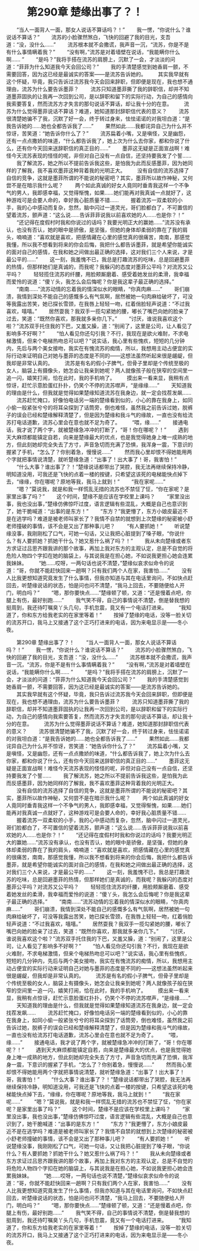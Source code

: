 # 　　第290章 楚缘出事了？！
　　“当人一面背人一面，那女人说话不算话吗？！”
　　我一愣，“你说什么？谁说话不算话？”
　　流苏的小脸骤然煞白，飞快的回避了我的目光，支吾道：“没，没什么……”
　　流苏根本就不会撒谎，我声音一沉，“流苏，你是不是有什么事情瞒着我？”
　　“没有啊，”流苏是对着墙壁在说话，“我能瞒你什么啊…… ”
　　“是吗？”我将手搭在流苏的肩膀上，沉默了一会，才淡淡的问道：“菲菲为什么知道我今天会回公司？”
　　我的手清楚感觉到她香肩一颤，不需要回答，因为这已经是最诚实的答案——是流苏告诉她的。
　　其实我早就有这个怀疑，毕竟，我只告诉过流苏我今天会回来辞职，但即便是现在，我也想不通理由，流苏为什么要告诉墨菲？
　　流苏只知道墨菲撕了我的辞职信，却并不知道墨菲固执的让我再一次回到公司，是以辞职和留下的实际行动，为自己的感情向我索要答复，然而流苏方才失言的那句说话不算话，却让我十分的在意。
　　流苏为什么觉得墨菲说话不算话？难道，她知道那封辞职信代表的意义？
　　流苏很清楚她骗不了我，沉默了好一会，终于转过身来，怯怯诺诺的对我坦白道：“是我告诉她的……她也全都告诉我了……”
　　果然如此……我都诧异自己为什么并不惊讶，苦笑道：“她告诉你什么了？”
　　流苏扁着小嘴，又是嗔怪，又是幽怨，还有一点点撒娇的味道，“什么都告诉我了，她上次为什么去你家，都和你说了什么，还有你今天回来送辞职信的真正目的……”
　　墨菲这无疑是正面宣战啊！难怪今天流苏表现的怪怪的呢，非但对自己没有一点自信，还坚持要我发了个誓……
　　我了解流苏，她之所以不提前告诉我这些，是怕我为此而反感墨菲，因为她同样的了解我，我不喜欢墨菲这种背着我的光明正大。
　　没有自信的流苏选择了自信的竞争，这就是墨菲所谓的不能说的秘密吧？其实，墨菲所以故作神秘，又何尝不是在暗示我什么呢？
　　两个如此真诚的好女人竟同时垂青我这样一个不争气的男人，我即感幸福，又觉得惭愧，如果……她们能再对我真诚一点就好了，这种游戏可是会要人命的，幸好我心脏质量不错……
　　握着流苏一双柔软的小手，我的心中感动而复杂，忽然，脑中闪过一道灵光，哥们脸都白了，不可置信的望着流苏，颤声道：“这么说……告诉菲菲说我以前喜欢她的人……也是你？！”
　　“还记得在度假村时我和你说过的话吗？我要光明正大的赢她……”流苏没有承认，也没有否认，她的眼中是骄傲，是坚强，但她的身体却柔弱的靠在了我的肩头，喃喃道：“喜欢就是喜欢，把感情藏在心里的感觉真的很痛苦，南南，那感觉我懂，所以我不想看到将来的你会后悔，我把什么都告诉墨菲，就是希望你能诚实的面对自己的感情，在我和她之间做出最正确的选择，这对我们三个人来说，才是最公平的……”
　　这一刻，我羞愧不已，我总是打趣流苏的吃味，总是回避墨菲的热情，但那样她们是真诚的，而我呢？我躲闪的态度对墨菲公平吗？对流苏又公平吗？
　　轻轻揽住流苏的纤腰，用脸颊厮磨着、感受着她发丝的柔滑，我幸福而爱怜的说道：“傻丫头，我怎么会后悔呢？你是我这辈子最正确的选择。”
　　“南南……”流苏动情的忘着我的情深似水的眼睛，“你真肉麻……”
　　哥们崩溃，我情到深处不能自己的感慨多么有气氛啊，居然被她一句肉麻给破坏了，可没等我露出苦笑，她已探长雪颈，在我唇上轻轻一吻，红着俏脸轻声说道：“不过我喜欢，嘻嘻。”
　　居然耍我？我双手一揽勾紧她的腰，嘟长了嘴巴向她的脸亲了过去，笑道：“既然你喜欢，那我就多亲你几下。”
　　“讨厌，谁说我喜欢这个啦？”流苏双手托住我的下巴，又羞又臊，道：“别闹了，这里是公司，让人看见了影响多不好啊？”
　　“怕人看见你还勾引我？不行，我现在是欲火难耐，不求电梯激情，但来个电梯热吻总可以吧？”说实话，我心里有些愧疚，短短的几分钟内，先后与两个美女接吻，我实在有愧流苏的痴情，所以，我想用主动占便宜的实际行动来证明自己对她与墨菲的态度是不同的——这想法虽然听起来很是龌龊，但我却是非常认真的。
　　流苏是有名的假小子脾气，但骨子里却是个传统至极的女人，脑袋上有摄像头，她怎会让我亲到她呢？两人就像孩子般在狭窄的空间里一追一闪，嬉笑打闹，恰在此时，我的手机响了。
　　摸出来一看来显，我稍有点惊讶，赶忙示意脸蛋红扑扑，仍笑个不停的流苏噤声，“是缘缘……”
　　天知道我的理由是什么，但我就是觉得如果楚缘知道流苏在我身边，就一定会找茬发飙……
　　流苏赶忙掩口，好像怕电话另一端的楚缘看到似的，小心的靠在我身上，如同小偷一般紧张兮兮的将耳朵探到了话筒旁，倒也难怪，虽然我之前告诉过她，脱裤子的误会已经和楚缘解释清楚了，但是因为楚缘和我斗气的缘故，一直也没有给流苏打电话道歉，流苏心里会在意也就不足为奇了。
　　“喂，缘……”
　　接通电话，我才说了两个字，就被楚缘急冲冲的打断了，“哥！你在哪呢？！”
　　遇到天大麻烦都能镇定自若，向来是楚缘最大的优点，也是我觉得她身上唯一成熟的地方，但此刻她却完全失去了方寸，声音急切而充满了恐惧，我浑身一震，下意识的握紧了手机，“怎么了？你别着急，慢慢说……”
　　然而我心里却恨不得她能用两个字就把事情说清楚，就听楚缘急道：“出事了！出大事了！哥，我害怕！”
　　“什么大事？谁出事了？！”楚缘说话都带出了哭腔，我无法再继续保持冷静，明知道没用，可我还是飞快的点着一楼的按键，只希望这该死的电梯能快点掉下去，“缘缘，你在哪呢？原地等我，我马上就到！”
　　“我在家呢……”
　　“嗯？”莫说我，就是和我一样慌乱无措的流苏也不禁怔了怔，“你在家呢？是家里出事了吗？”
　　这个时间，楚缘不是应该在学校里上课吗？
　　“家里没出事，我也没出事，”楚缘仿佛惊吓过度，语言逻辑有些混乱，大概是自己也意识到了，她干脆喊道：“出事的是东方！”
　　“东方？”我更懵了，东方小娘皮最近不是在逃学吗？难道是被老师叫家长了？我情不自禁的就想到上次楚缘的秘密被小舒老师撞破的事情，该不会是又出了那种事儿吧？
　　“有人要抓她！”
　　听说楚缘没事，我刚刚松了口气，可她一句话，又让我把心脏提到了嗓子眼，“你说什么？有人要抓她？抓她干什么？她又惹什么祸了吗？！”
　　我从未向楚缘或者东方求证过吕思齐跟我讲的那个故事，再加上我对东方的主观认定，总是不自觉的将危险人物四个字扣在她的脑袋上，与其说我是在担心她，不如说我更担心她会连累我妹妹。
　　“她……哎呀，一两句话也说不清楚，”楚缘似哀求似命令的说道：“哥，你就不能赶快回来一趟啊？只有我们两个人在家，我害怕……”
　　没有人比我更想知道究竟发生了什么事情，但我亦知道与其在电话里询问，不如快点赶回去，听楚缘说话的状态，怕是问也问不清楚，“我马上回去，不要随便给人开门，明白吗？”
　　“嗯，那你要快点……”楚缘顿了顿，又道：“还是慢着点吧，你腿上有伤，最好别跑……”
　　我气笑不得，自己的事情说不清楚，倒是替我想的挺周到，我还待叮嘱臭丫头几句，手机忽震，竟又有一个电话打进来。
　　“我知道了，你和东方给我老实的在家里等着！”
　　按掉了楚缘的电话，没等一脸关切的流苏开口，我马上又接通了这个正巧打进来的电话，因为来电显示是——冬小夜。

　　第290章 楚缘出事了？！
　　“当人一面背人一面，那女人说话不算话吗？！”
　　我一愣，“你说什么？谁说话不算话？”
　　流苏的小脸骤然煞白，飞快的回避了我的目光，支吾道：“没，没什么……”
　　流苏根本就不会撒谎，我声音一沉，“流苏，你是不是有什么事情瞒着我？”
　　“没有啊，”流苏是对着墙壁在说话，“我能瞒你什么啊…… ”
　　“是吗？”我将手搭在流苏的肩膀上，沉默了一会，才淡淡的问道：“菲菲为什么知道我今天会回公司？”
　　我的手清楚感觉到她香肩一颤，不需要回答，因为这已经是最诚实的答案——是流苏告诉她的。
　　其实我早就有这个怀疑，毕竟，我只告诉过流苏我今天会回来辞职，但即便是现在，我也想不通理由，流苏为什么要告诉墨菲？
　　流苏只知道墨菲撕了我的辞职信，却并不知道墨菲固执的让我再一次回到公司，是以辞职和留下的实际行动，为自己的感情向我索要答复，然而流苏方才失言的那句说话不算话，却让我十分的在意。
　　流苏为什么觉得墨菲说话不算话？难道，她知道那封辞职信代表的意义？
　　流苏很清楚她骗不了我，沉默了好一会，终于转过身来，怯怯诺诺的对我坦白道：“是我告诉她的……她也全都告诉我了……”
　　果然如此……我都诧异自己为什么并不惊讶，苦笑道：“她告诉你什么了？”
　　流苏扁着小嘴，又是嗔怪，又是幽怨，还有一点点撒娇的味道，“什么都告诉我了，她上次为什么去你家，都和你说了什么，还有你今天回来送辞职信的真正目的……”
　　墨菲这无疑是正面宣战啊！难怪今天流苏表现的怪怪的呢，非但对自己没有一点自信，还坚持要我发了个誓……
　　我了解流苏，她之所以不提前告诉我这些，是怕我为此而反感墨菲，因为她同样的了解我，我不喜欢墨菲这种背着我的光明正大。
　　没有自信的流苏选择了自信的竞争，这就是墨菲所谓的不能说的秘密吧？其实，墨菲所以故作神秘，又何尝不是在暗示我什么呢？
　　两个如此真诚的好女人竟同时垂青我这样一个不争气的男人，我即感幸福，又觉得惭愧，如果……她们能再对我真诚一点就好了，这种游戏可是会要人命的，幸好我心脏质量不错……
　　握着流苏一双柔软的小手，我的心中感动而复杂，忽然，脑中闪过一道灵光，哥们脸都白了，不可置信的望着流苏，颤声道：“这么说……告诉菲菲说我以前喜欢她的人……也是你？！”
　　“还记得在度假村时我和你说过的话吗？我要光明正大的赢她……”流苏没有承认，也没有否认，她的眼中是骄傲，是坚强，但她的身体却柔弱的靠在了我的肩头，喃喃道：“喜欢就是喜欢，把感情藏在心里的感觉真的很痛苦，南南，那感觉我懂，所以我不想看到将来的你会后悔，我把什么都告诉墨菲，就是希望你能诚实的面对自己的感情，在我和她之间做出最正确的选择，这对我们三个人来说，才是最公平的……”
　　这一刻，我羞愧不已，我总是打趣流苏的吃味，总是回避墨菲的热情，但那样她们是真诚的，而我呢？我躲闪的态度对墨菲公平吗？对流苏又公平吗？
　　轻轻揽住流苏的纤腰，用脸颊厮磨着、感受着她发丝的柔滑，我幸福而爱怜的说道：“傻丫头，我怎么会后悔呢？你是我这辈子最正确的选择。”
　　“南南……”流苏动情的忘着我的情深似水的眼睛，“你真肉麻……”
　　哥们崩溃，我情到深处不能自己的感慨多么有气氛啊，居然被她一句肉麻给破坏了，可没等我露出苦笑，她已探长雪颈，在我唇上轻轻一吻，红着俏脸轻声说道：“不过我喜欢，嘻嘻。”
　　居然耍我？我双手一揽勾紧她的腰，嘟长了嘴巴向她的脸亲了过去，笑道：“既然你喜欢，那我就多亲你几下。”
　　“讨厌，谁说我喜欢这个啦？”流苏双手托住我的下巴，又羞又臊，道：“别闹了，这里是公司，让人看见了影响多不好啊？”
　　“怕人看见你还勾引我？不行，我现在是欲火难耐，不求电梯激情，但来个电梯热吻总可以吧？”说实话，我心里有些愧疚，短短的几分钟内，先后与两个美女接吻，我实在有愧流苏的痴情，所以，我想用主动占便宜的实际行动来证明自己对她与墨菲的态度是不同的——这想法虽然听起来很是龌龊，但我却是非常认真的。
　　流苏是有名的假小子脾气，但骨子里却是个传统至极的女人，脑袋上有摄像头，她怎会让我亲到她呢？两人就像孩子般在狭窄的空间里一追一闪，嬉笑打闹，恰在此时，我的手机响了。
　　摸出来一看来显，我稍有点惊讶，赶忙示意脸蛋红扑扑，仍笑个不停的流苏噤声，“是缘缘……”
　　天知道我的理由是什么，但我就是觉得如果楚缘知道流苏在我身边，就一定会找茬发飙……
　　流苏赶忙掩口，好像怕电话另一端的楚缘看到似的，小心的靠在我身上，如同小偷一般紧张兮兮的将耳朵探到了话筒旁，倒也难怪，虽然我之前告诉过她，脱裤子的误会已经和楚缘解释清楚了，但是因为楚缘和我斗气的缘故，一直也没有给流苏打电话道歉，流苏心里会在意也就不足为奇了。
　　“喂，缘……”
　　接通电话，我才说了两个字，就被楚缘急冲冲的打断了，“哥！你在哪呢？！”
　　遇到天大麻烦都能镇定自若，向来是楚缘最大的优点，也是我觉得她身上唯一成熟的地方，但此刻她却完全失去了方寸，声音急切而充满了恐惧，我浑身一震，下意识的握紧了手机，“怎么了？你别着急，慢慢说……”
　　然而我心里却恨不得她能用两个字就把事情说清楚，就听楚缘急道：“出事了！出大事了！哥，我害怕！”
　　“什么大事？谁出事了？！”楚缘说话都带出了哭腔，我无法再继续保持冷静，明知道没用，可我还是飞快的点着一楼的按键，只希望这该死的电梯能快点掉下去，“缘缘，你在哪呢？原地等我，我马上就到！”
　　“我在家呢……”
　　“嗯？”莫说我，就是和我一样慌乱无措的流苏也不禁怔了怔，“你在家呢？是家里出事了吗？”
　　这个时间，楚缘不是应该在学校里上课吗？
　　“家里没出事，我也没出事，”楚缘仿佛惊吓过度，语言逻辑有些混乱，大概是自己也意识到了，她干脆喊道：“出事的是东方！”
　　“东方？”我更懵了，东方小娘皮最近不是在逃学吗？难道是被老师叫家长了？我情不自禁的就想到上次楚缘的秘密被小舒老师撞破的事情，该不会是又出了那种事儿吧？
　　“有人要抓她！”
　　听说楚缘没事，我刚刚松了口气，可她一句话，又让我把心脏提到了嗓子眼，“你说什么？有人要抓她？抓她干什么？她又惹什么祸了吗？！”
　　我从未向楚缘或者东方求证过吕思齐跟我讲的那个故事，再加上我对东方的主观认定，总是不自觉的将危险人物四个字扣在她的脑袋上，与其说我是在担心她，不如说我更担心她会连累我妹妹。
　　“她……哎呀，一两句话也说不清楚，”楚缘似哀求似命令的说道：“哥，你就不能赶快回来一趟啊？只有我们两个人在家，我害怕……”
　　没有人比我更想知道究竟发生了什么事情，但我亦知道与其在电话里询问，不如快点赶回去，听楚缘说话的状态，怕是问也问不清楚，“我马上回去，不要随便给人开门，明白吗？”
　　“嗯，那你要快点……”楚缘顿了顿，又道：“还是慢着点吧，你腿上有伤，最好别跑……”
　　我气笑不得，自己的事情说不清楚，倒是替我想的挺周到，我还待叮嘱臭丫头几句，手机忽震，竟又有一个电话打进来。
　　“我知道了，你和东方给我老实的在家里等着！”
　　按掉了楚缘的电话，没等一脸关切的流苏开口，我马上又接通了这个正巧打进来的电话，因为来电显示是——冬小夜。
